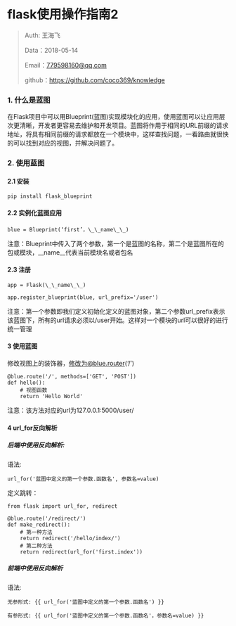 
# flask使用操作指南2

>Auth: 王海飞
>
>Data：2018-05-14
>
>Email：779598160@qq.com
>
>github：https://github.com/coco369/knowledge 


### 1. 什么是蓝图

在Flask项目中可以用Blueprint(蓝图)实现模块化的应用，使用蓝图可以让应用层次更清晰，开发者更容易去维护和开发项目。蓝图将作用于相同的URL前缀的请求地址，将具有相同前缀的请求都放在一个模块中，这样查找问题，一看路由就很快的可以找到对应的视图，并解决问题了。

### 2. 使用蓝图

#### 2.1 安装

	pip install flask_blueprint

#### 2.2 实例化蓝图应用

	blue = Blueprint(‘first’，\_\_name\_\_)

注意：Blueprint中传入了两个参数，第一个是蓝图的名称，第二个是蓝图所在的包或模块，\_\_name\_\_代表当前模块名或者包名

#### 2.3 注册

	app = Flask(\_\_name\_\_)

	app.register_blueprint(blue, url_prefix='/user')

注意：第一个参数即我们定义初始化定义的蓝图对象，第二个参数url_prefix表示该蓝图下，所有的url请求必须以/user开始。这样对一个模块的url可以很好的进行统一管理

#### 3 使用蓝图

修改视图上的装饰器，修改为@blue.router(‘/’)

	@blue.route('/', methods=['GET', 'POST'])
	def hello():
	    # 视图函数
	    return 'Hello World'

注意：该方法对应的url为127.0.0.1:5000/user/



#### 4 url_for反向解析

##### 后端中使用反向解析:

语法:
	
	url_for('蓝图中定义的第一个参数.函数名', 参数名=value)

定义跳转：

	from flask import url_for, redirect

	@blue.route('/redirect/')
	def make_redirect():
	    # 第一种方法
	    return redirect('/hello/index/')
	    # 第二种方法
	    return redirect(url_for('first.index'))
		

##### 前端中使用反向解析

语法:

	无参形式: {{ url_for('蓝图中定义的第一个参数.函数名') }}

	有参形式: {{ url_for('蓝图中定义的第一个参数.函数名'，参数名=value) }}

